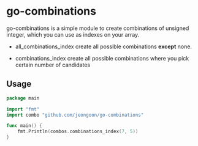 # go-combinations

go-combinations is a simple module to create combinations of unsigned integer,
which you can use as indexes on your array.

- all_combinations_index
  create all possible combinations **except** none.

- combinations_index
  create all possible combinations where you pick certain number of candidates

## Usage

```go
package main

import "fmt"
import combo "github.com/jeongoon/go-combinations"

func main() {
	fmt.Println(combos.combinations_index(7, 5))
}
```
